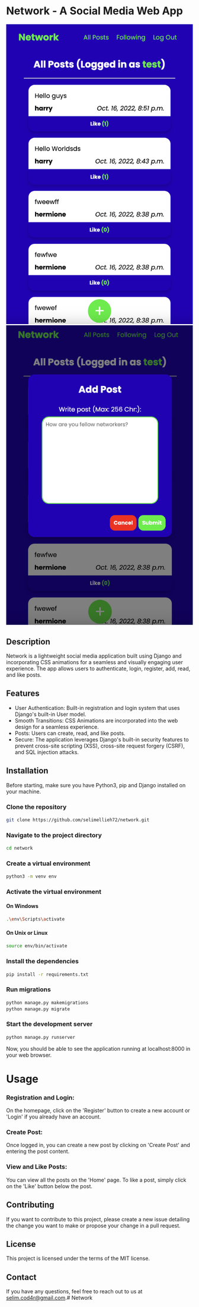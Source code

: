 # Network - A Social Media Web App

![Login](https://github.com/selimellieh72/Network/blob/main/preview/login.png?raw=true)
![Add Post](https://github.com/selimellieh72/Network/blob/main/preview/add.png?raw=true)
## Description
Network is a lightweight social media application built using Django and incorporating CSS animations for a seamless and visually engaging user experience. The app allows users to authenticate, login, register, add, read, and like posts.

## Features
- User Authentication: Built-in registration and login system that uses Django's built-in User model.
- Smooth Transitions: CSS Animations are incorporated into the web design for a seamless experience.
- Posts: Users can create, read, and like posts.
- Secure: The application leverages Django's built-in security features to prevent cross-site scripting (XSS), cross-site request forgery (CSRF), and SQL injection attacks.
## Installation
Before starting, make sure you have Python3, pip and Django installed on your machine.

### Clone the repository

```bash
git clone https://github.com/selimellieh72/network.git
```


### Navigate to the project directory

```bash
cd network
```
### Create a virtual environment

```bash
python3 -m venv env
```

### Activate the virtual environment

#### On Windows
```bash
.\env\Scripts\activate
```
#### On Unix or Linux
```bash
source env/bin/activate
```
### Install the dependencies

```bash
pip install -r requirements.txt
```

### Run migrations

```bash
python manage.py makemigrations
python manage.py migrate
```

### Start the development server

```bash
python manage.py runserver
```
Now, you should be able to see the application running at localhost:8000 in your web browser.

# Usage
###  Registration and Login:
 On the homepage, click on the 'Register' button to create a new account or 'Login' if you already have an account.

### Create Post: 
Once logged in, you can create a new post by clicking on 'Create Post' and entering the post content.

### View and Like Posts:
 You can view all the posts on the 'Home' page. To like a post, simply click on the 'Like' button below the post.

## Contributing
If you want to contribute to this project, please create a new issue detailing the change you want to make or propose your change in a pull request.

## License
This project is licensed under the terms of the MIT license.

## Contact
If you have any questions, feel free to reach out to us at selim.cod4r@gmail.com.# Network
